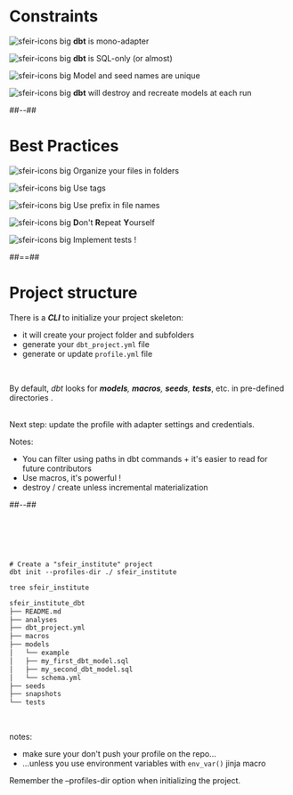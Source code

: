 <!-- .slide: class="two-column" -->

# Constraints

![sfeir-icons big](alert-triangle) **dbt** is mono-adapter

![sfeir-icons big](alert-triangle) **dbt** is SQL-only (or almost)

![sfeir-icons big](alert-triangle) Model and seed names are unique

![sfeir-icons big](alert-triangle) **dbt** will destroy and recreate models at each run

##--##

<!-- .slide: data-background="var(--black)"-->

# Best Practices

![sfeir-icons big](thumbs-up) Organize your files in folders

![sfeir-icons big](thumbs-up) Use tags

![sfeir-icons big](thumbs-up) Use prefix in file names

![sfeir-icons big](thumbs-up) **D**on't **R**epeat **Y**ourself

![sfeir-icons big](thumbs-up) Implement tests !

##==##

<!-- .slide: class="two-column" -->

# Project structure

There is a **_CLI_** to initialize your project skeleton:

- it will create your project folder and subfolders
- generate your `dbt_project.yml` file
- generate or update `profile.yml` file

<br/>

By default, _dbt_ looks for _**models**, **macros**, **seeds**, **tests**_, etc. in pre-defined directories .

<br/>
Next step: update the profile with adapter settings and credentials.

Notes:

- You can filter using paths in dbt commands + it's easier to read for future contributors
- Use macros, it's powerful !
- destroy / create unless incremental materialization

##--##

<!-- .slide: data-background="var(--black)" class="with-code"-->

# &nbsp;

```shell
# Create a "sfeir_institute" project
dbt init --profiles-dir ./ sfeir_institute

tree sfeir_institute
```

```markdown
sfeir_institute_dbt
├── README.md
├── analyses
├── dbt_project.yml
├── macros
├── models
│   └── example
│   ├── my_first_dbt_model.sql
│   ├── my_second_dbt_model.sql
│   └── schema.yml
├── seeds
├── snapshots
└── tests
```

<!-- .element: class="center" -->
<br/>

notes:

- make sure your don't push your profile on the repo...
- ...unless you use environment variables with `env_var()` jinja macro

Remember the –profiles-dir option when initializing the project.
